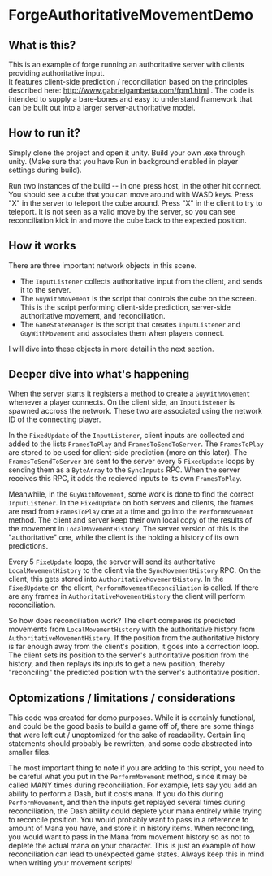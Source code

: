 # ForgeAuthoritativeMovementDemo
## What is this?
This is an example of forge running an authoritative server with clients providing authoritative input.  
It features client-side prediction / reconciliation based on the principles described here: http://www.gabrielgambetta.com/fpm1.html .
The code is intended to supply a bare-bones and easy to understand framework that can be built out into a larger server-authoritative model.

## How to run it?
Simply clone the project and open it unity.  Build your own .exe through unity.  (Make sure that you have Run in background enabled in player settings during build).  
  
Run two instances of the build -- in one press host, in the other hit connect.  You should see a cube that you can move around with WASD keys. 
Press "X" in the server to teleport the cube around.  Press "X" in the client to try to teleport.  It is not seen as a valid move by the server, so you can see reconciliation kick in and move the cube back to the expected position.
  
## How it works
There are three important network objects in this scene.  
* The ```InputListener``` collects authoritative input from the client, and sends it to the server.   
* The ```GuyWithMovement``` is the script that controls the cube on the screen. This is the script performing client-side prediction, server-side authoritative movement, and reconciliation.
* The ```GameStateManager``` is the script that creates ```InputListener``` and ```GuyWithMovement``` and associates them when players connect.

I will dive into these objects in more detail in the next section.

## Deeper dive into what's happening
When the server starts it registers a method to create a ```GuyWithMovement``` whenever a player connects.  On the client side, an ```InputListener``` is spawned accross the network. These two are associated using the network ID of the connecting player.  
  
    
In the ```FixedUpdate``` of the ```InputListener```, client inputs are collected and added to the lists ```FramesToPlay``` and ```FramesToSendToServer```.  The ```FramesToPlay``` are stored to be used for client-side prediction (more on this later).  The ```FramesToSendToServer``` are sent to the server every 5 ```FixedUpdate``` loops by sending them as a ```ByteArray``` to the ```SyncInputs``` RPC.  When the server receives this RPC, it adds the recieved inputs to its own ```FramesToPlay```. 
  
  
Meanwhile, in the ```GuyWithMovement```, some work is done to find the correct ```InputListener```.  In the ```FixedUpdate``` on both servers and clients, the frames are read from ```FramesToPlay``` one at a time and go into the ```PerformMovement``` method.  The client and server keep their own local copy of the results of the movement in ```LocalMovementHistory```. The server version of this is the "authoritative" one, while the client is the holding a history of its own predictions.  
  
  
Every 5 ```FixeUpdate``` loops, the server will send its authoritative ```LocalMovementHistory``` to the client via the ```SyncMovementHistory``` RPC.  On the client, this gets stored into ```AuthoritativeMovementHistory```.  In the ```FixedUpdate``` on the client, ```PerformMovementReconciliation``` is called.  If there are any frames in ```AuthoritativeMovementHistory``` the client will perform reconciliation.  
  
  
So how does reconciliation work?  The client compares its predicted movements from ```LocalMovementHistory``` with the authoritative history from ```AuthoritativeMovementHistory```.  If the position from the authoritative history is far enough away from the client's position, it goes into a correction loop.  The client sets its position to the server's authoritative position from the history, and then replays its inputs to get a new position, thereby "reconciling" the predicted position with the server's authoritative position.

## Optomizations / limitations / considerations
This code was created for demo purposes.  While it is certainly functional, and could be the good basis to build a game off of, there are some things that were left out / unoptomized for the sake of readability.  Certain linq statements should probably be rewritten, and some code abstracted into smaller files.  
  
The most important thing to note if you are adding to this script, you need to be careful what you put in the ```PerformMovement``` method, since it may be called MANY times during reconciliation.  For example, lets say you add an ability to perform a Dash, but it costs mana.  If you do this during ```PerformMovement```, and then the inputs get replayed several times during reconciliation, the Dash ability could deplete your mana entirely while trying to reconcile position.  You would probably want to pass in a reference to amount of Mana you have,  and store it in history items.  When reconciling, you would want to pass in the Mana from movement history so as not to deplete the actual mana on your character.  This is just an example of how reconciliation can lead to unexpected game states.  Always keep this in mind when writing your movement scripts!
